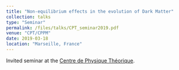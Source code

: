 ```yaml
---
title: "Non-equilibrium effects in the evolution of Dark Matter"
collection: talks
type: "Seminar"
permalink: /files/talks/CPT_seminar2019.pdf
venue: "CPT/CPPM"
date: 2019-03-18
location: "Marseille, France"
---
```


Invited seminar at the [Centre de Physique Théorique](http://www.cpt.univ-mrs.fr).
